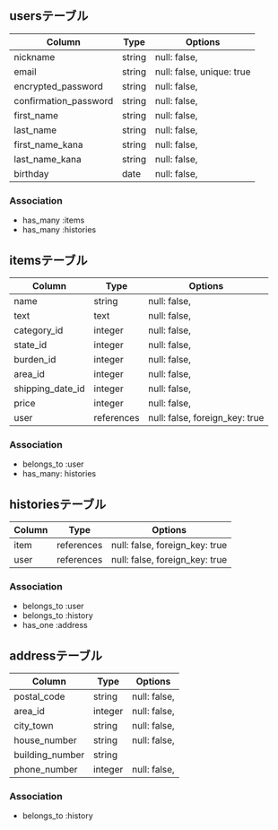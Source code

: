 ## usersテーブル

| Column                  | Type       | Options                        |
| ------                  | ---------- | ------------------------------ |
| nickname                | string     | null: false,                   |
| email                   | string     | null: false, unique: true      |
| encrypted_password      | string     | null: false,                   |
| confirmation_password   | string     | null: false,                   |
| first_name              | string     | null: false,                   |
| last_name               | string     | null: false,                   |
| first_name_kana         | string     | null: false,                   |
| last_name_kana          | string     | null: false,                   |
| birthday                | date       | null: false,                   |

### Association
- has_many :items
- has_many :histories

## itemsテーブル

| Column           | Type         | Options                        |
| ------           | ----------   | ------------------------------ |
| name             | string       | null: false,                   |
| text             | text         | null: false,                   |
| category_id      | integer      | null: false,                   |
| state_id         | integer      | null: false,                   |
| burden_id        | integer      | null: false,                   |
| area_id          | integer      | null: false,                   |
| shipping_date_id | integer      | null: false,                   |
| price            | integer      | null: false,                   |
| user             | references   | null: false, foreign_key: true |

### Association
- belongs_to :user
- has_many: histories

## historiesテーブル

| Column         | Type        | Options                        |
| ------         | ----------  | ------------------------------ |
| item           | references  | null: false, foreign_key: true |
| user           | references  | null: false, foreign_key: true |

### Association
- belongs_to :user
- belongs_to :history
- has_one :address

## addressテーブル

| Column              | Type         | Options                   |
| ------              | ----------   | --------------------------|
| postal_code         | string       | null: false,              |
| area_id             | integer      | null: false,              |
| city_town           | string       | null: false,              |
| house_number        | string       | null: false,              |
| building_number     | string       |                           |
| phone_number        | integer      | null: false,              |

### Association
- belongs_to :history